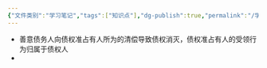 ```yaml
---
{"文件类别":"学习笔记","tags":["知识点"],"dg-publish":true,"permalink":"/学习笔记/知识点/债权准占有人规则/","dgPassFrontmatter":true}
---
```


- 善意债务人向债权准占有人所为的清偿导致债权消灭，债权准占有人的受领行为归属于债权人
- 